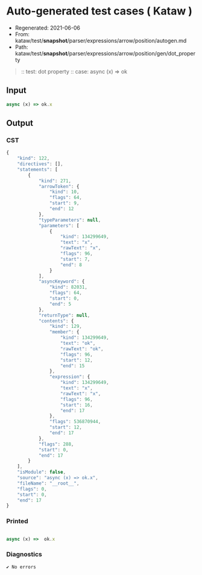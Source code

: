 # Auto-generated test cases ( Kataw )
- Regenerated: 2021-06-06
- From: kataw/test/__snapshot__/parser/expressions/arrow/position/autogen.md
- Path: kataw/test/__snapshot__/parser/expressions/arrow/position/gen/dot_property
> :: test: dot property
> :: case: async (x) => ok
## Input

`````js
async (x) => ok.x
`````
## Output

### CST

```javascript
{
    "kind": 122,
    "directives": [],
    "statements": [
        {
            "kind": 271,
            "arrowToken": {
                "kind": 10,
                "flags": 64,
                "start": 9,
                "end": 12
            },
            "typeParameters": null,
            "parameters": [
                {
                    "kind": 134299649,
                    "text": "x",
                    "rawText": "x",
                    "flags": 96,
                    "start": 7,
                    "end": 8
                }
            ],
            "asyncKeyword": {
                "kind": 82031,
                "flags": 64,
                "start": 0,
                "end": 5
            },
            "returnType": null,
            "contents": {
                "kind": 129,
                "member": {
                    "kind": 134299649,
                    "text": "ok",
                    "rawText": "ok",
                    "flags": 96,
                    "start": 12,
                    "end": 15
                },
                "expression": {
                    "kind": 134299649,
                    "text": "x",
                    "rawText": "x",
                    "flags": 96,
                    "start": 16,
                    "end": 17
                },
                "flags": 536870944,
                "start": 12,
                "end": 17
            },
            "flags": 288,
            "start": 0,
            "end": 17
        }
    ],
    "isModule": false,
    "source": "async (x) => ok.x",
    "fileName": "__root__",
    "flags": 0,
    "start": 0,
    "end": 17
}
```

### Printed

```javascript

async (x) =>  ok.x
```

### Diagnostics

```javascript
✔ No errors
```

